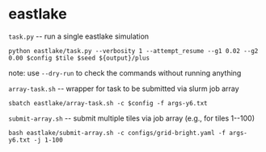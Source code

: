 # eastlake

`task.py` -- run a single eastlake simulation
```
python eastlake/task.py --verbosity 1 --attempt_resume --g1 0.02 --g2 0.00 $config $tile $seed ${output}/plus
```
note: use `--dry-run` to check the commands without running anything

`array-task.sh` -- wrapper for task to be submitted via slurm job array
```
sbatch eastlake/array-task.sh -c $config -f args-y6.txt
```

`submit-array.sh` -- submit multiple tiles via job array (e.g., for tiles 1--100)
```
bash eastlake/submit-array.sh -c configs/grid-bright.yaml -f args-y6.txt -j 1-100
```
